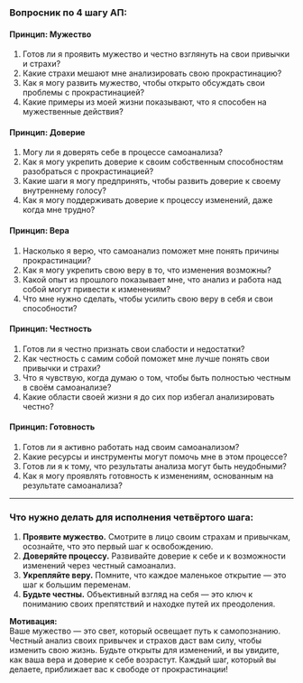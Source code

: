 ### Вопросник по 4 шагу АП:

#### Принцип: **Мужество**  
1. Готов ли я проявить мужество и честно взглянуть на свои привычки и страхи?  
2. Какие страхи мешают мне анализировать свою прокрастинацию?  
3. Как я могу развить мужество, чтобы открыто обсуждать свои проблемы с прокрастинацией?  
4. Какие примеры из моей жизни показывают, что я способен на мужественные действия?

#### Принцип: **Доверие**  
1. Могу ли я доверять себе в процессе самоанализа?  
2. Как я могу укрепить доверие к своим собственным способностям разобраться с прокрастинацией?  
3. Какие шаги я могу предпринять, чтобы развить доверие к своему внутреннему голосу?  
4. Как я могу поддерживать доверие к процессу изменений, даже когда мне трудно?

#### Принцип: **Вера**  
1. Насколько я верю, что самоанализ поможет мне понять причины прокрастинации?  
2. Как я могу укрепить свою веру в то, что изменения возможны?  
3. Какой опыт из прошлого показывает мне, что анализ и работа над собой могут привести к изменениям?  
4. Что мне нужно сделать, чтобы усилить свою веру в себя и свои способности?

#### Принцип: **Честность**  
1. Готов ли я честно признать свои слабости и недостатки?  
2. Как честность с самим собой поможет мне лучше понять свои привычки и страхи?  
3. Что я чувствую, когда думаю о том, чтобы быть полностью честным в своём самоанализе?  
4. Какие области своей жизни я до сих пор избегал анализировать честно?

#### Принцип: **Готовность**  
1. Готов ли я активно работать над своим самоанализом?  
2. Какие ресурсы и инструменты могут помочь мне в этом процессе?  
3. Готов ли я к тому, что результаты анализа могут быть неудобными?  
4. Как я могу проявлять готовность к изменениям, основанным на результате самоанализа?

---

### Что нужно делать для исполнения четвёртого шага:
1. **Проявите мужество.** Смотрите в лицо своим страхам и привычкам, осознайте, что это первый шаг к освобождению.
2. **Доверяйте процессу.** Развивайте доверие к себе и к возможности изменений через честный самоанализ.
3. **Укрепляйте веру.** Помните, что каждое маленькое открытие — это шаг к большим переменам.
4. **Будьте честны.** Объективный взгляд на себя — это ключ к пониманию своих препятствий и находке путей их преодоления.

**Мотивация:**  
Ваше мужество — это свет, который освещает путь к самопознанию. Честный анализ своих привычек и страхов даст вам силу, чтобы изменить свою жизнь. Будьте открыты для изменений, и вы увидите, как ваша вера и доверие к себе возрастут. Каждый шаг, который вы делаете, приближает вас к свободе от прокрастинации!

